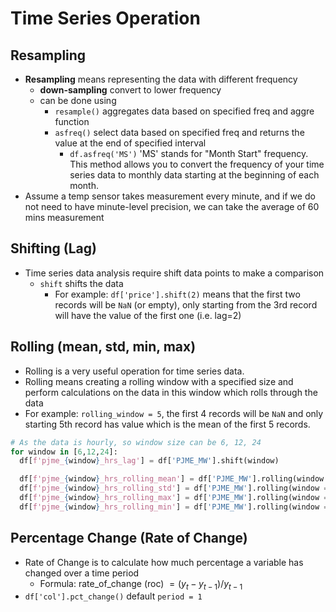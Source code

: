 # Time Series Operation

## Resampling

- **Resampling** means representing the data with different frequency
  - **down-sampling** convert to lower frequency
  - can be done using
    - `resample()` aggregates data based on specified freq and aggre function
    - `asfreq()` select data based on specified freq and returns the value at the end of specified interval
      - `df.asfreq('MS')` 'MS' stands for "Month Start" frequency. This method allows you to convert the frequency of your time series data to monthly data starting at the beginning of each month.
- Assume a temp sensor takes measurement every minute, and if we do not need to have minute-level precision, we can take the average of 60 mins measurement

## Shifting (Lag)

- Time series data analysis require shift data points to make a comparison
  - `shift` shifts the data
    - For example: `df['price'].shift(2)` means that the first two records will be `NaN` (or empty), only starting from the 3rd record will have the value of the first one (i.e. lag=2)

## Rolling (mean, std, min, max)

- Rolling is a very useful operation for time series data.
- Rolling means creating a rolling window with a specified size and perform calculations on the data in this window which rolls through the data
- For example: `rolling_window = 5`, the first 4 records will be `NaN` and only starting 5th record has value which is the mean of the first 5 records.

```Python
# As the data is hourly, so window size can be 6, 12, 24
for window in [6,12,24]:
  df[f'pjme_{window}_hrs_lag'] = df['PJME_MW'].shift(window)

  df[f'pjme_{window}_hrs_rolling_mean'] = df['PJME_MW'].rolling(window = window).mean()
  df[f'pjme_{window}_hrs_rolling_std'] = df['PJME_MW'].rolling(window = window).std()
  df[f'pjme_{window}_hrs_rolling_max'] = df['PJME_MW'].rolling(window = window).max()
  df[f'pjme_{window}_hrs_rolling_min'] = df['PJME_MW'].rolling(window = window).min()
```
## Percentage Change (Rate of Change)
- Rate of Change is to calculate how much percentage a variable has changed over a time period
  - Formula: rate_of_change (roc) $= (y_t - y_{t-1}) /y_{t-1}$
- `df['col'].pct_change()` default `period = 1`